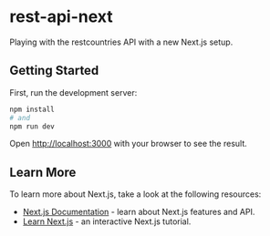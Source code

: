 # rest-api-next

Playing with the restcountries API with a new Next.js setup.

## Getting Started

First, run the development server:

```bash
npm install
# and
npm run dev

```

Open [http://localhost:3000](http://localhost:3000) with your browser to see the result.

## Learn More

To learn more about Next.js, take a look at the following resources:

- [Next.js Documentation](https://nextjs.org/docs) - learn about Next.js features and API.
- [Learn Next.js](https://nextjs.org/learn) - an interactive Next.js tutorial.
